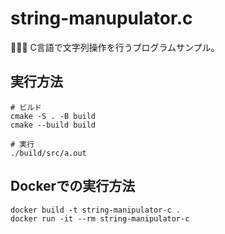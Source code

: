 # string-manupulator.c

🤑🤑🤑 C言語で文字列操作を行うプログラムサンプル。  

## 実行方法

```shell
# ビルド
cmake -S . -B build
cmake --build build
```

```shell
# 実行
./build/src/a.out
```

## Dockerでの実行方法

```shell
docker build -t string-manipulator-c .
docker run -it --rm string-manipulator-c
```

